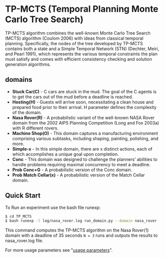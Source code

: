 # TP-MCTS (Temporal Planning Monte Carlo Tree Search)

TP-MCTS algorithm combines the well-known Monte Carlo Tree Search (MCTS) algorithm (Coulom 2006) with ideas from classical temporal
planning. Specifically, the nodes of the tree developed by
TP-MCTS contains both a state and a Simple Temporal Network (STN) (Dechter, Meiri, and Pearl 1991), which represents the various temporal constraints the plan must satisfy
and comes with efficient consistency checking and solution generation algorithms.

## domains

* **Stuck Car(C)** - C cars are stuck in the mud. The goal of the C agents is to get the cars out of the mud before a deadline is reached.
* **Hosting(H)** - Guests will arrive soon, necessitating a clean house and
prepared food prior to their arrival. H parameter defines the complexity of the domain. 
* **Nasa Rover(R)** - A probabilistic variant of the well-known NASA Rover domain from the 2002 AIPS Planning Competition (Long and Fox 2003a) with R different rovers.
* **Machine Shop(O)** - This domain captures a manufacturing environment comprising various subtasks, including shaping, painting, polishing, and more.
* **Simple-x** - In this simple domain, there are x distinct actions, each of which accomplishes a unique goal upon completion.
* **Conc** - This domain was designed to challenge the planners’ abilities to handle problems requiring maximal concurrency to meet a deadline.
* **Prob Conc+G** - A probabilistic version of the Conc domain.
* **Prob Match Cellar(x)** - A probabilistic version of the Match Cellar domain.

## Quick Start

To Run an experiment use the bash file runexp:

```bash
$ cd TP_MCTS
$ bash runexp -l log/nasa_rover.log run_domain.py --domain nasa_rover --deadline 35 --runs 3 
```

This command computes the TP-MCTS algorithm on the Nasa Rover(1) domain with a deadline of 35 seconds `N = 3` runs and outputs the results to nasa_rover.log file. 

For more usage parameters see "[usage parameters](doc/usage_parameters.txt)".

